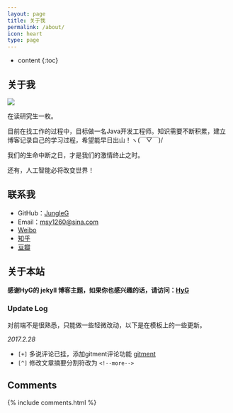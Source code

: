 ```yaml
---
layout: page
title: 关于我
permalink: /about/
icon: heart
type: page
---
```


* content
{:toc}

## 关于我

![](https://i.loli.net/2017/10/18/59e7407321afd.jpg)

在读研究生一枚。

目前在找工作的过程中，目标做一名Java开发工程师。知识需要不断积累，建立博客记录自己的学习过程，希望能早日出山！ヽ(￣▽￣)/

我们的生命中断之日，才是我们的激情终止之时。

还有，人工智能必将改变世界！


## 联系我

* GitHub：[JungleG](https://github.com/jungleg)
* Email：msy1260@sina.com
* [Weibo](http://weibo.com/u/3936199667)
* [知乎](https://www.zhihu.com/people/pu-ti-shu-76-24)
* [豆瓣](https://www.douban.com/people/149025746/)

## 关于本站

**感谢HyG的 jekyll 博客主题，如果你也感兴趣的话，请访问：[HyG](https://gaohaoyang.github.io/)**

### Update Log

对前端不是很熟悉，只能做一些轻微改动，以下是在模板上的一些更新。

*2017.2.28*

- `[+]` 多说评论已挂，添加gitment评论功能 [gitment](https://imsun.net/posts/gitment-introduction/)
- `[^]` 修改文章摘要分割符改为 `<!--more-->`

## Comments

{% include comments.html %}
